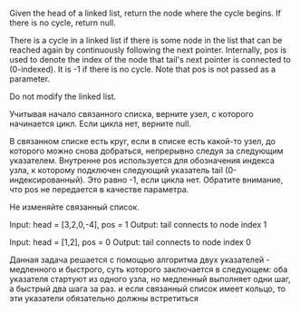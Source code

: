 Given the head of a linked list, return the node where the cycle begins. If there is no cycle, return null.

There is a cycle in a linked list if there is some node in the list that can be reached again by continuously following the next pointer. Internally, pos is used to denote the index of the node that tail's next pointer is connected to (0-indexed). It is -1 if there is no cycle. Note that pos is not passed as a parameter.

Do not modify the linked list.

Учитывая начало связанного списка, верните узел, с которого начинается цикл. Если цикла нет, верните null.

В связанном списке есть круг, если в списке есть какой-то узел, до которого можно снова добраться, непрерывно следуя за следующим указателем. Внутренне pos используется для обозначения индекса узла, к которому подключен следующий указатель tail (0-индексированный). Это равно -1, если цикла нет. Обратите внимание, что pos не передается в качестве параметра.

Не изменяйте связанный список.


Input: head = [3,2,0,-4], pos = 1
Output: tail connects to node index 1

Input: head = [1,2], pos = 0
Output: tail connects to node index 0

Данная задача решается с помощью алгоритма двух указателей - медленного и быстрого,
суть которого заключается в следующем:
оба указателя стартуют из одного узла, но медленный выполняет одни шаг, а быстрый два шага за раз.
и если связанный список имеет кольцо, то эти указатели обязательно должны встретиться
